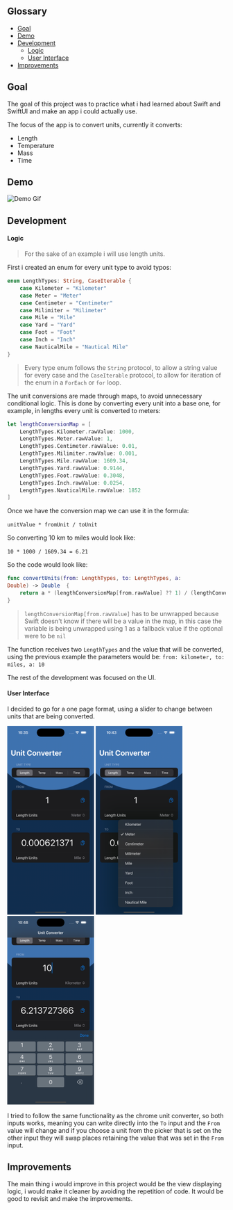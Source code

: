 ## Glossary

- [Goal](#goal-)
- [Demo](#demo-)
- [Development](#development-)
	- [Logic](#logic-)
	- [User Interface](#uI-)
- [Improvements](#improvements-)

## Goal <a name="Goal"></a>

The goal of this project was to practice what i had learned about Swift and SwiftUI and make an app i could actually use. 

The focus of the app is to convert units, currently it converts:

- Length
- Temperature
- Mass
- Time

## Demo <a name="Demo"></a>

<img src="Images/Simulator-Screen-Recording-iPhone-14-Pro-2023-07-25-at-23.05.49.gif" alt="Demo Gif" style="width:200px;"/>

## Development <a name="Development"></a>

#### Logic <a name="Logic"></a>

> For the sake of an example i will use length units. 

First i created an enum for every unit type to avoid typos:

```Swift
enum LengthTypes: String, CaseIterable {
    case Kilometer = "Kilometer"
    case Meter = "Meter"
    case Centimeter = "Centimeter"
    case Milimiter = "Milimeter"
    case Mile = "Mile"
    case Yard = "Yard"
    case Foot = "Foot"
    case Inch = "Inch"
    case NauticalMile = "Nautical Mile"
}
```

> Every type enum follows the `String` protocol, to allow a string value for every case and the `CaseIterable` protocol, to allow for iteration of the enum in a `ForEach` or `for` loop.

The unit conversions are made through maps, to avoid unnecessary conditional logic. This is done by converting every unit into a base one, for example, in lengths every unit is converted to meters:

```Swift
let lengthConversionMap = [
	LengthTypes.Kilometer.rawValue: 1000,
	LengthTypes.Meter.rawValue: 1,
	LengthTypes.Centimeter.rawValue: 0.01,
	LengthTypes.Milimiter.rawValue: 0.001,
	LengthTypes.Mile.rawValue: 1609.34,
	LengthTypes.Yard.rawValue: 0.9144,
	LengthTypes.Foot.rawValue: 0.3048,
	LengthTypes.Inch.rawValue: 0.0254,
	LengthTypes.NauticalMile.rawValue: 1852
]
```

Once we have the conversion map we can use it in the formula:

`unitValue * fromUnit / toUnit`

So converting 10 km to miles would look like:

`10 * 1000 / 1609.34 = 6.21`

So the code would look like:

```Swift
func convertUnits(from: LengthTypes, to: LengthTypes, a:
Double) -> Double  {
    return a * (lengthConversionMap[from.rawValue] ?? 1) / (lengthConversionMap[to.rawValue] ?? 1)
}
```

> `lengthConversionMap[from.rawValue]` has to be unwrapped because Swift doesn't know if there will be a value in the map, in this case the variable is being unwrapped using 1 as a fallback value if the optional were to be `nil`

The function receives two `LengthTypes` and the value that will be converted, using the previous example the parameters would be: 
`from: kilometer, to: miles, a: 10` 

The rest of the development was focused on the UI.


#### User Interface <a name="UI"></a>

I decided to go for a one page format, using a slider to change between units that are being converted.

<img src="Images/Simulator Screenshot - iPhone 14 Pro - 2023-07-25 at 22.35.44.png" alt="Image 1" style="width:200px;"/>   <img src="Images/Simulator Screenshot - iPhone 14 Pro - 2023-07-25 at 22.43.40.png" alt="Image 2" style="width:200px;"/>   <img src="Images/Simulator Screenshot - iPhone 14 Pro - 2023-07-25 at 22.48.36.png " alt="Image 2" style="width:200px;"/>

I tried to follow the same functionality as the chrome unit converter, so both inputs works, meaning you can write directly into the `To` input and the `From` value will change and if you choose a unit from the picker that is set on the other input they will swap places retaining the value that was set in the `From` input.

## Improvements <a name="Improvements"></a>

The main thing i would improve in this project would be the view displaying logic, i would make it cleaner by avoiding the repetition of code. It would be good to revisit and make the improvements.
